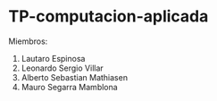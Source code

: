 # TP-computacion-aplicada

Miembros:
1. Lautaro Espinosa
2. Leonardo Sergio Villar
3. Alberto Sebastian Mathiasen
4. Mauro Segarra Mamblona
